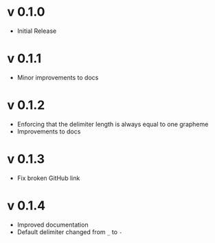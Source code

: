 # v 0.1.0

* Initial Release

# v 0.1.1

* Minor improvements to docs

# v 0.1.2

* Enforcing that the delimiter length is always equal to one grapheme
* Improvements to docs

# v 0.1.3

* Fix broken GitHub link

# v 0.1.4

* Improved documentation
* Default delimiter changed from `_` to `-`
